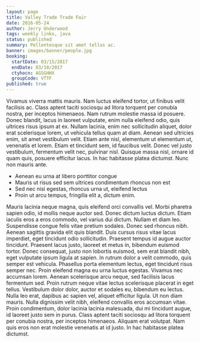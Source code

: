 ```yaml
---
layout: page
title: Valley Trade Trade Fair
date: 2016-05-24
author: Jerry Underwood
tags: weekly links, java
status: published
summary: Pellentesque sit amet tellus ac.
banner: images/banner/people.jpg
booking:
  startDate: 03/15/2017
  endDate: 03/18/2017
  ctyhocn: AGSGHHX
  groupCode: VTTF
published: true
---
```

Vivamus viverra mattis mauris. Nam luctus eleifend tortor, ut finibus velit facilisis ac. Class aptent taciti sociosqu ad litora torquent per conubia nostra, per inceptos himenaeos. Nam rutrum molestie massa id posuere. Donec blandit, lacus in laoreet vulputate, enim nulla eleifend odio, quis ultrices risus ipsum at ex. Nullam lacinia, enim nec sollicitudin aliquet, dolor erat scelerisque lorem, ut vehicula tellus quam at diam. Aenean sed ultricies enim, sit amet vestibulum velit. Etiam ante nisl, elementum ut elementum ut, venenatis et lorem. Etiam et tincidunt sem, id faucibus velit. Donec vel justo vestibulum, fermentum velit nec, pulvinar nisl. Quisque massa nisl, ornare id quam quis, posuere efficitur lacus. In hac habitasse platea dictumst. Nunc non mauris ante.

* Aenean eu urna at libero porttitor congue
* Mauris ut risus sed sem ultrices condimentum rhoncus non est
* Sed nec nisi egestas, rhoncus urna ut, eleifend lectus
* Proin ut arcu tempus, fringilla elit a, dictum enim.

Mauris lacinia neque magna, quis eleifend orci convallis vel. Morbi pharetra sapien odio, id mollis neque auctor sed. Donec dictum luctus dictum. Etiam iaculis eros a eros commodo, vel varius dui dictum. Nullam et diam leo. Suspendisse congue felis vitae pretium sodales. Donec sed rhoncus nibh. Aenean sagittis gravida elit quis blandit. Duis cursus risus vitae lacus imperdiet, eget tincidunt odio sollicitudin. Praesent tempus id augue auctor tincidunt. Praesent lacus justo, laoreet et metus in, bibendum euismod tortor.
Donec consequat, justo non lobortis euismod, sem erat blandit nibh, eget vulputate ipsum ligula at sapien. In rutrum dolor a velit commodo, quis semper est vehicula. Phasellus porta elementum lectus, eget tincidunt risus semper nec. Proin eleifend magna eu urna luctus egestas. Vivamus nec accumsan lorem. Aenean scelerisque arcu neque, sed facilisis lacus fermentum sed. Proin rutrum neque vitae lectus scelerisque placerat in eget tellus. Vestibulum dolor dolor, auctor et sodales eu, bibendum eu lectus. Nulla leo erat, dapibus ac sapien vel, aliquet efficitur ligula. Ut non diam mauris. Nulla dignissim velit nibh, eleifend convallis eros accumsan vitae. Proin condimentum, dolor lacinia lacinia malesuada, dui mi tincidunt augue, id laoreet justo sem in purus. Class aptent taciti sociosqu ad litora torquent per conubia nostra, per inceptos himenaeos. Aliquam erat volutpat. Nam quis eros non erat molestie venenatis at id justo. In hac habitasse platea dictumst.
